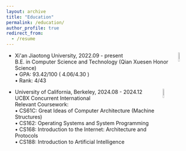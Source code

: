 ```yaml
---
layout: archive
title: "Education"
permalink: /education/
author_profile: true
redirect_from:
  - /resume
---
```


* Xi'an Jiaotong University, 2022.09 - present     [<img src="https://raw.githubusercontent.com/reallinshengxiang/reallinshengxiang.github.io/refs/heads/master/images/xjtu.webp"  align = "right"  width="8%"/>](http://en.xjtu.edu.cn/about.html)      
  B.E. in Computer Science and Technology (Qian Xuesen Honor Science)       
  • GPA: 93.42/100  ( 4.06/4.30 )    
  • Rank:  4/43     

          
* University of California, Berkeley, 2024.08 - 2024.12   [<img src="https://raw.githubusercontent.com/reallinshengxiang/reallinshengxiang.github.io/refs/heads/master/images/ucb.webp"  align = "right" width="8%"/>](https://www.berkeley.edu/)     
  UCBX Concurrent International      
  Relevant Coursework:   
  • CS61C: Great Ideas of Computer Architecture (Machine Structures)    
  • CS162: Operating Systems and System Programming  
  • CS168: Introduction to the Internet: Architecture and Protocols    
  • CS188: Introduction to Artificial Intelligence
